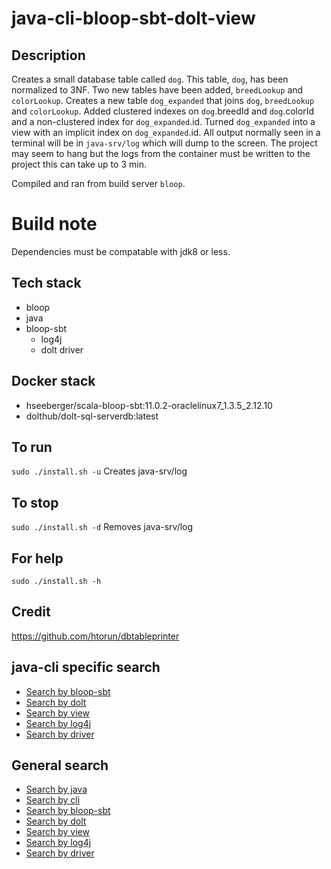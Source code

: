 # java-cli-bloop-sbt-dolt-view

## Description
Creates a small database table
called `dog`. This table, `dog`, has been normalized to 3NF.
Two new tables have been added, `breedLookup` and `colorLookup`.
Creates a new table `dog_expanded` that joins
`dog`, `breedLookup` and `colorLookup`. Added clustered indexes on
`dog`.breedId and `dog`.colorId and a non-clustered index for
`dog_expanded`.id. Turned `dog_expanded` into a view with an
implicit index on `dog_expanded`.id. All output normally
seen in a terminal will be in `java-srv/log` which will dump to the screen. The project may seem to hang but the logs from the container must be written to the project this can take up to 3 min.

Compiled and ran from build server `bloop`.

# Build note
Dependencies must be compatable with jdk8 or less.

## Tech stack
- bloop
- java
- bloop-sbt
  - log4j
  - dolt driver

## Docker stack
- hseeberger/scala-bloop-sbt:11.0.2-oraclelinux7_1.3.5_2.12.10
- dolthub/dolt-sql-serverdb:latest

## To run
`sudo ./install.sh -u`
Creates java-srv/log

## To stop
`sudo ./install.sh -d`
Removes java-srv/log

## For help
`sudo ./install.sh -h`

## Credit
https://github.com/htorun/dbtableprinter

## java-cli specific search
- [Search by bloop-sbt](https://github.com/bearddan2000?tab=repositories&q=java-cli-sbt&type=&language=&sort=)
- [Search by dolt](https://github.com/bearddan2000?tab=repositories&q=java-cli-mysql&type=&language=&sort=)
- [Search by view](https://github.com/bearddan2000?tab=repositories&q=java-cli-view&type=&language=&sort=)
- [Search by log4j](https://github.com/bearddan2000?tab=repositories&q=java-cli-log4j&type=&language=&sort=)
- [Search by driver](https://github.com/bearddan2000?tab=repositories&q=java-cli-driver&type=&language=&sort=)

## General search
- [Search by java](https://github.com/bearddan2000?tab=repositories&q=java&type=&language=&sort=)
- [Search by cli](https://github.com/bearddan2000?tab=repositories&q=cli&type=&language=&sort=)
- [Search by bloop-sbt](https://github.com/bearddan2000?tab=repositories&q=gradle&type=&language=&sort=)
- [Search by dolt](https://github.com/bearddan2000?tab=repositories&q=mysql&type=&language=&sort=)
- [Search by view](https://github.com/bearddan2000?tab=repositories&q=view&type=&language=&sort=)
- [Search by log4j](https://github.com/bearddan2000?tab=repositories&q=log4j&type=&language=&sort=)
- [Search by driver](https://github.com/bearddan2000?tab=repositories&q=driver&type=&language=&sort=)

